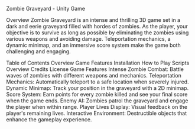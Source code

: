 Zombie Graveyard - Unity Game

Overview
Zombie Graveyard is an intense and thrilling 3D game set in a dark and eerie graveyard filled with hordes of zombies. As the player, your objective is to survive as long as possible by eliminating the zombies using various weapons and avoiding damage. Teleportation mechanics, a dynamic minimap, and an immersive score system make the game both challenging and engaging.

Table of Contents
Overview
Game Features
Installation
How to Play
Scripts Overview
Credits
License
Game Features
Intense Zombie Combat: Battle waves of zombies with different weapons and mechanics.
Teleportation Mechanics: Automatically teleport to a safe location when severely injured.
Dynamic Minimap: Track your position in the graveyard with a 2D minimap.
Score System: Earn points for every zombie killed and see your final score when the game ends.
Enemy AI: Zombies patrol the graveyard and engage the player when within range.
Player Lives Display: Visual feedback on the player's remaining lives.
Interactive Environment: Destructible objects that enhance the gameplay experience.
